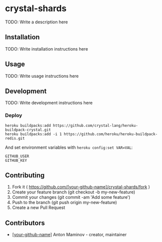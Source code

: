 # crystal-shards

TODO: Write a description here

## Installation

TODO: Write installation instructions here

## Usage

TODO: Write usage instructions here

## Development

TODO: Write development instructions here

### Deploy

```
heroku buildpacks:add https://github.com/crystal-lang/heroku-buildpack-crystal.git
heroku buildpacks:add -i 1 https://github.com/heroku/heroku-buildpack-redis.git
```

And set environment variables with `heroku config:set VAR=VAL`:

```
GITHUB_USER
GITHUB_KEY
```

## Contributing

1. Fork it ( https://github.com/[your-github-name]/crystal-shards/fork )
2. Create your feature branch (git checkout -b my-new-feature)
3. Commit your changes (git commit -am 'Add some feature')
4. Push to the branch (git push origin my-new-feature)
5. Create a new Pull Request

## Contributors

- [[your-github-name]](https://github.com/[your-github-name]) Anton Maminov - creator, maintainer
